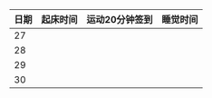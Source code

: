 日期|起床时间|运动20分钟签到|睡觉时间
:---------------|:---------------|:---------------|:---------------
27| | | |
28| | | |
29| | | |
30| | | |
